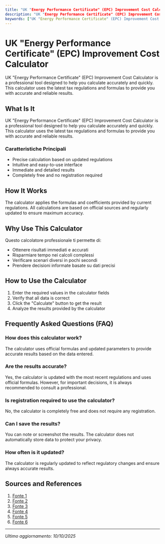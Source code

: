 ```yaml
---
title: "UK "Energy Performance Certificate" (EPC) Improvement Cost Calculator"
description: "UK "Energy Performance Certificate" (EPC) Improvement Cost Calculator is a professional tool designed to help you calculate accurately and quickly. This calculator uses the latest tax regulations and formulas to provide you with accurate and reliable results."
keywords: ["UK "Energy Performance Certificate" (EPC) Improvement Cost Calculator", "calcolatore", "calcolo online"]
---
```


# UK "Energy Performance Certificate" (EPC) Improvement Cost Calculator

UK "Energy Performance Certificate" (EPC) Improvement Cost Calculator is a professional tool designed to help you calculate accurately and quickly. This calculator uses the latest tax regulations and formulas to provide you with accurate and reliable results.

## What Is It

UK "Energy Performance Certificate" (EPC) Improvement Cost Calculator is a professional tool designed to help you calculate accurately and quickly. This calculator uses the latest tax regulations and formulas to provide you with accurate and reliable results.

### Caratteristiche Principali

- Precise calculation based on updated regulations
- Intuitive and easy-to-use interface
- Immediate and detailed results
- Completely free and no registration required

## How It Works

The calculator applies the formulas and coefficients provided by current regulations. All calculations are based on official sources and regularly updated to ensure maximum accuracy.

## Why Use This Calculator

Questo calcolatore professionale ti permette di:

- Ottenere risultati immediati e accurati
- Risparmiare tempo nei calcoli complessi
- Verificare scenari diversi in pochi secondi
- Prendere decisioni informate basate su dati precisi

## How to Use the Calculator

1. Enter the required values in the calculator fields
2. Verify that all data is correct
3. Click the "Calculate" button to get the result
4. Analyze the results provided by the calculator

## Frequently Asked Questions (FAQ)

### How does this calculator work?

The calculator uses official formulas and updated parameters to provide accurate results based on the data entered.

### Are the results accurate?

Yes, the calculator is updated with the most recent regulations and uses official formulas. However, for important decisions, it is always recommended to consult a professional.

### Is registration required to use the calculator?

No, the calculator is completely free and does not require any registration.

### Can I save the results?

You can note or screenshot the results. The calculator does not automatically store data to protect your privacy.

### How often is it updated?

The calculator is regularly updated to reflect regulatory changes and ensure always accurate results.

## Sources and References

1. [Fonte 1](https://www.epcmortgage.org.uk/)
2. [Fonte 2](https://energy-efficiency.hsbc.co.uk/csr/app/hsbc-retail)
3. [Fonte 3](https://ecoenergyservices.co.uk/blog/epc-rating-calculator/)
4. [Fonte 4](https://www.mfbrokers.co.uk/calculators/epc-calculator)
5. [Fonte 5](https://hoa.org.uk/advice/guides-for-homeowners/i-am-selling/how-much-does-an-epc-cost/)
6. [Fonte 6](https://ecoenergypacks.co.uk/blog/epc-rating-calculator/)

---

*Ultimo aggiornamento: 10/10/2025*
